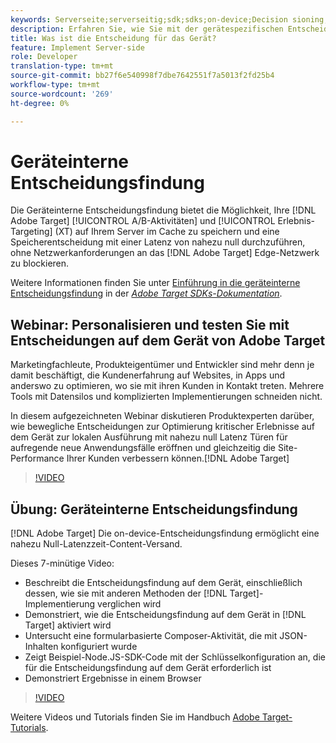 ```yaml
---
keywords: Serverseite;serverseitig;sdk;sdks;on-device;Decision sioning;on device;ondevice;zero latency;latency;near-zero;node.js
description: Erfahren Sie, wie Sie mit der gerätespezifischen Entscheidungsfindung Ihre A/B- und MVT-Aktivitäten der Zielgruppe auf Ihrem Server zwischenspeichern können, um eine speicherinterne Entscheidungsfindung bei einer Latenz von nahezu null durchzuführen.
title: Was ist die Entscheidung für das Gerät?
feature: Implement Server-side
role: Developer
translation-type: tm+mt
source-git-commit: bb27f6e540998f7dbe7642551f7a5013f2fd25b4
workflow-type: tm+mt
source-wordcount: '269'
ht-degree: 0%

---
```



# Geräteinterne Entscheidungsfindung

Die Geräteinterne Entscheidungsfindung bietet die Möglichkeit, Ihre [!DNL Adobe Target] [!UICONTROL A/B-Aktivitäten] und [!UICONTROL Erlebnis-Targeting] (XT) auf Ihrem Server im Cache zu speichern und eine Speicherentscheidung mit einer Latenz von nahezu null durchzuführen, ohne Netzwerkanforderungen an das [!DNL Adobe Target] Edge-Netzwerk zu blockieren.

Weitere Informationen finden Sie unter [Einführung in die geräteinterne Entscheidungsfindung](https://adobetarget-sdks.gitbook.io/docs/on-device-decisioning/introduction-to-on-device-decisioning) in der *[Adobe Target SDKs-Dokumentation](https://adobetarget-sdks.gitbook.io/docs/)*.

## Webinar: Personalisieren und testen Sie mit Entscheidungen auf dem Gerät von Adobe Target

Marketingfachleute, Produkteigentümer und Entwickler sind mehr denn je damit beschäftigt, die Kundenerfahrung auf Websites, in Apps und anderswo zu optimieren, wo sie mit ihren Kunden in Kontakt treten. Mehrere Tools mit Datensilos und komplizierten Implementierungen schneiden nicht.

In diesem aufgezeichneten Webinar diskutieren Produktexperten darüber, wie bewegliche Entscheidungen zur Optimierung kritischer Erlebnisse auf dem Gerät zur lokalen Ausführung mit nahezu null Latenz Türen für aufregende neue Anwendungsfälle eröffnen und gleichzeitig die Site-Performance Ihrer Kunden verbessern können.[!DNL Adobe Target]

>[!VIDEO](https://video.tv.adobe.com/v/328148)

## Übung: Geräteinterne Entscheidungsfindung

[!DNL Adobe Target] Die on-device-Entscheidungsfindung ermöglicht eine nahezu Null-Latenzzeit-Content-Versand.

Dieses 7-minütige Video:

* Beschreibt die Entscheidungsfindung auf dem Gerät, einschließlich dessen, wie sie mit anderen Methoden der [!DNL Target]-Implementierung verglichen wird
* Demonstriert, wie die Entscheidungsfindung auf dem Gerät in [!DNL Target] aktiviert wird
* Untersucht eine formularbasierte Composer-Aktivität, die mit JSON-Inhalten konfiguriert wurde
* Zeigt Beispiel-Node.JS-SDK-Code mit der Schlüsselkonfiguration an, die für die Entscheidungsfindung auf dem Gerät erforderlich ist
* Demonstriert Ergebnisse in einem Browser

>[!VIDEO](https://video.tv.adobe.com/v/329032)

Weitere Videos und Tutorials finden Sie im Handbuch [Adobe Target-Tutorials](https://experienceleague.adobe.com/docs/target-learn/tutorials/overview.html).
